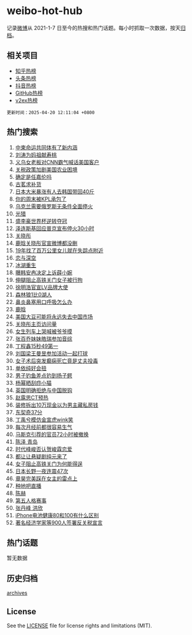 # weibo-hot-hub

记录[微博](https://www.weibo.com)从 2021-1-7 日至今的热搜和热门话题。每小时抓取一次数据，按天[归档](archives)。

## 相关项目

- [知乎热榜](https://github.com/lonnyzhang423/zhihu-hot-hub)
- [头条热榜](https://github.com/lonnyzhang423/toutiao-hot-hub)
- [抖音热榜](https://github.com/lonnyzhang423/douyin-hot-hub)
- [GitHub热榜](https://github.com/lonnyzhang423/github-hot-hub)
- [v2ex热榜](https://github.com/lonnyzhang423/v2ex-hot-hub)


`更新时间：2025-04-20 12:11:04 +0800`

## 热门搜索

1. [中柬命运共同体有了新内涵](https://m.weibo.cn/search?containerid=100103type%3D1%26t%3D10%26q%3D%23%E4%B8%AD%E6%9F%AC%E5%91%BD%E8%BF%90%E5%85%B1%E5%90%8C%E4%BD%93%E6%9C%89%E4%BA%86%E6%96%B0%E5%86%85%E6%B6%B5%23&stream_entry_id=51&isnewpage=1&extparam=seat%3D1%26pos%3D0%26q%3D%2523%25E4%25B8%25AD%25E6%259F%25AC%25E5%2591%25BD%25E8%25BF%2590%25E5%2585%25B1%25E5%2590%258C%25E4%25BD%2593%25E6%259C%2589%25E4%25BA%2586%25E6%2596%25B0%25E5%2586%2585%25E6%25B6%25B5%2523%26stream_entry_id%3D51%26c_type%3D51%26dgr%3D0%26filter_type%3Drealtimehot%26cate%3D10103%26display_time%3D1745122263%26pre_seqid%3D17451222633530342589806)
1. [刘涛为妈祖献寿桃](https://m.weibo.cn/search?containerid=100103type%3D1%26t%3D10%26q%3D%23%E5%88%98%E6%B6%9B%E4%B8%BA%E5%A6%88%E7%A5%96%E7%8C%AE%E5%AF%BF%E6%A1%83%23&stream_entry_id=31&isnewpage=1&extparam=seat%3D1%26band_rank%3D1%26stream_entry_id%3D31%26dgr%3D0%26pos%3D0%26flag%3D2%26filter_type%3Drealtimehot%26q%3D%2523%25E5%2588%2598%25E6%25B6%259B%25E4%25B8%25BA%25E5%25A6%2588%25E7%25A5%2596%25E7%258C%25AE%25E5%25AF%25BF%25E6%25A1%2583%2523%26c_type%3D31%26realpos%3D1%26lcate%3D5001%26cate%3D5001%26display_time%3D1745122263%26pre_seqid%3D17451222633530342589806)
1. [义乌女老板对CNN霸气喊话美国客户](https://m.weibo.cn/search?containerid=100103type%3D1%26t%3D10%26q%3D%23%E4%B9%89%E4%B9%8C%E5%A5%B3%E8%80%81%E6%9D%BF%E5%AF%B9CNN%E9%9C%B8%E6%B0%94%E5%96%8A%E8%AF%9D%E7%BE%8E%E5%9B%BD%E5%AE%A2%E6%88%B7%23&stream_entry_id=31&isnewpage=1&extparam=seat%3D1%26band_rank%3D2%26stream_entry_id%3D31%26dgr%3D0%26pos%3D1%26flag%3D0%26filter_type%3Drealtimehot%26q%3D%2523%25E4%25B9%2589%25E4%25B9%258C%25E5%25A5%25B3%25E8%2580%2581%25E6%259D%25BF%25E5%25AF%25B9CNN%25E9%259C%25B8%25E6%25B0%2594%25E5%2596%258A%25E8%25AF%259D%25E7%25BE%258E%25E5%259B%25BD%25E5%25AE%25A2%25E6%2588%25B7%2523%26c_type%3D31%26realpos%3D2%26lcate%3D5001%26cate%3D5001%26display_time%3D1745122263%26pre_seqid%3D17451222633530342589806)
1. [关税政策加剧美国农业困境](https://m.weibo.cn/search?containerid=100103type%3D1%26t%3D10%26q%3D%23%E5%85%B3%E7%A8%8E%E6%94%BF%E7%AD%96%E5%8A%A0%E5%89%A7%E7%BE%8E%E5%9B%BD%E5%86%9C%E4%B8%9A%E5%9B%B0%E5%A2%83%23&stream_entry_id=31&isnewpage=1&extparam=seat%3D1%26band_rank%3D3%26stream_entry_id%3D31%26dgr%3D0%26pos%3D2%26flag%3D0%26filter_type%3Drealtimehot%26q%3D%2523%25E5%2585%25B3%25E7%25A8%258E%25E6%2594%25BF%25E7%25AD%2596%25E5%258A%25A0%25E5%2589%25A7%25E7%25BE%258E%25E5%259B%25BD%25E5%2586%259C%25E4%25B8%259A%25E5%259B%25B0%25E5%25A2%2583%2523%26c_type%3D31%26realpos%3D3%26lcate%3D5001%26cate%3D5001%26display_time%3D1745122263%26pre_seqid%3D17451222633530342589806)
1. [确定是任嘉伦吗](https://m.weibo.cn/search?containerid=100103type%3D1%26t%3D10%26q%3D%E7%A1%AE%E5%AE%9A%E6%98%AF%E4%BB%BB%E5%98%89%E4%BC%A6%E5%90%97&stream_entry_id=31&isnewpage=1&extparam=seat%3D1%26band_rank%3D4%26stream_entry_id%3D31%26dgr%3D0%26pos%3D3%26flag%3D1%26filter_type%3Drealtimehot%26q%3D%25E7%25A1%25AE%25E5%25AE%259A%25E6%2598%25AF%25E4%25BB%25BB%25E5%2598%2589%25E4%25BC%25A6%25E5%2590%2597%26c_type%3D31%26realpos%3D4%26lcate%3D5001%26cate%3D5001%26display_time%3D1745122263%26pre_seqid%3D17451222633530342589806)
1. [古茗求补货](https://m.weibo.cn/search?containerid=100103type%3D1%26t%3D10%26q%3D%E5%8F%A4%E8%8C%97%E6%B1%82%E8%A1%A5%E8%B4%A7&stream_entry_id=31&isnewpage=1&extparam=seat%3D1%26band_rank%3D5%26stream_entry_id%3D31%26dgr%3D0%26pos%3D4%26flag%3D1%26filter_type%3Drealtimehot%26q%3D%25E5%258F%25A4%25E8%258C%2597%25E6%25B1%2582%25E8%25A1%25A5%25E8%25B4%25A7%26c_type%3D31%26realpos%3D5%26lcate%3D5001%26cate%3D5001%26display_time%3D1745122263%26pre_seqid%3D17451222633530342589806)
1. [日本大米暴涨有人去韩国带回40斤](https://m.weibo.cn/search?containerid=100103type%3D1%26t%3D10%26q%3D%23%E6%97%A5%E6%9C%AC%E5%A4%A7%E7%B1%B3%E6%9A%B4%E6%B6%A8%E6%9C%89%E4%BA%BA%E5%8E%BB%E9%9F%A9%E5%9B%BD%E5%B8%A6%E5%9B%9E40%E6%96%A4%23&stream_entry_id=31&isnewpage=1&extparam=seat%3D1%26band_rank%3D6%26stream_entry_id%3D31%26dgr%3D0%26pos%3D5%26flag%3D1%26filter_type%3Drealtimehot%26q%3D%2523%25E6%2597%25A5%25E6%259C%25AC%25E5%25A4%25A7%25E7%25B1%25B3%25E6%259A%25B4%25E6%25B6%25A8%25E6%259C%2589%25E4%25BA%25BA%25E5%258E%25BB%25E9%259F%25A9%25E5%259B%25BD%25E5%25B8%25A6%25E5%259B%259E40%25E6%2596%25A4%2523%26c_type%3D31%26realpos%3D6%26lcate%3D5001%26cate%3D5001%26display_time%3D1745122263%26pre_seqid%3D17451222633530342589806)
1. [你的周末被KPL承包了](https://m.weibo.cn/search?containerid=100103type%3D1%26t%3D10%26q%3D%23%E4%BD%A0%E7%9A%84%E5%91%A8%E6%9C%AB%E8%A2%ABKPL%E6%89%BF%E5%8C%85%E4%BA%86%23&stream_entry_id=31&isnewpage=1&extparam=seat%3D1%26band_rank%3D7%26stream_entry_id%3D31%26dgr%3D0%26adid%3D283530%26is_ad_pos%3D1%26pos%3D6%26filter_type%3Drealtimehot%26c_type%3D31%26q%3D%2523%25E4%25BD%25A0%25E7%259A%2584%25E5%2591%25A8%25E6%259C%25AB%25E8%25A2%25ABKPL%25E6%2589%25BF%25E5%258C%2585%25E4%25BA%2586%2523%26lcate%3D5001%26cate%3D5001%26display_time%3D1745122263%26pre_seqid%3D17451222633530342589806)
1. [乌克兰需要俄罗斯无条件全面停火](https://m.weibo.cn/search?containerid=100103type%3D1%26t%3D10%26q%3D%23%E4%B9%8C%E5%85%8B%E5%85%B0%E9%9C%80%E8%A6%81%E4%BF%84%E7%BD%97%E6%96%AF%E6%97%A0%E6%9D%A1%E4%BB%B6%E5%85%A8%E9%9D%A2%E5%81%9C%E7%81%AB%23&stream_entry_id=31&isnewpage=1&extparam=seat%3D1%26band_rank%3D7%26stream_entry_id%3D31%26dgr%3D0%26pos%3D7%26flag%3D0%26filter_type%3Drealtimehot%26q%3D%2523%25E4%25B9%258C%25E5%2585%258B%25E5%2585%25B0%25E9%259C%2580%25E8%25A6%2581%25E4%25BF%2584%25E7%25BD%2597%25E6%2596%25AF%25E6%2597%25A0%25E6%259D%25A1%25E4%25BB%25B6%25E5%2585%25A8%25E9%259D%25A2%25E5%2581%259C%25E7%2581%25AB%2523%26c_type%3D31%26realpos%3D7%26lcate%3D5001%26cate%3D5001%26display_time%3D1745122263%26pre_seqid%3D17451222633530342589806)
1. [光猎](https://m.weibo.cn/search?containerid=100103type%3D1%26t%3D10%26q%3D%E5%85%89%E7%8C%8E&stream_entry_id=31&isnewpage=1&extparam=seat%3D1%26band_rank%3D8%26stream_entry_id%3D31%26dgr%3D0%26pos%3D8%26flag%3D1%26filter_type%3Drealtimehot%26q%3D%25E5%2585%2589%25E7%258C%258E%26c_type%3D31%26realpos%3D8%26lcate%3D5001%26cate%3D5001%26display_time%3D1745122263%26pre_seqid%3D17451222633530342589806)
1. [盛李豪世界杯逆转夺冠](https://m.weibo.cn/search?containerid=100103type%3D1%26t%3D10%26q%3D%23%E7%9B%9B%E6%9D%8E%E8%B1%AA%E4%B8%96%E7%95%8C%E6%9D%AF%E9%80%86%E8%BD%AC%E5%A4%BA%E5%86%A0%23&stream_entry_id=31&isnewpage=1&extparam=seat%3D1%26band_rank%3D9%26stream_entry_id%3D31%26dgr%3D0%26pos%3D9%26flag%3D0%26filter_type%3Drealtimehot%26q%3D%2523%25E7%259B%259B%25E6%259D%258E%25E8%25B1%25AA%25E4%25B8%2596%25E7%2595%258C%25E6%259D%25AF%25E9%2580%2586%25E8%25BD%25AC%25E5%25A4%25BA%25E5%2586%25A0%2523%26c_type%3D31%26realpos%3D9%26lcate%3D5001%26cate%3D5001%26display_time%3D1745122263%26pre_seqid%3D17451222633530342589806)
1. [泽连斯基回应普京宣布停火30小时](https://m.weibo.cn/search?containerid=100103type%3D1%26t%3D10%26q%3D%23%E6%B3%BD%E8%BF%9E%E6%96%AF%E5%9F%BA%E5%9B%9E%E5%BA%94%E6%99%AE%E4%BA%AC%E5%AE%A3%E5%B8%83%E5%81%9C%E7%81%AB30%E5%B0%8F%E6%97%B6%23&stream_entry_id=31&isnewpage=1&extparam=seat%3D1%26band_rank%3D10%26stream_entry_id%3D31%26dgr%3D0%26pos%3D10%26flag%3D1%26filter_type%3Drealtimehot%26q%3D%2523%25E6%25B3%25BD%25E8%25BF%259E%25E6%2596%25AF%25E5%259F%25BA%25E5%259B%259E%25E5%25BA%2594%25E6%2599%25AE%25E4%25BA%25AC%25E5%25AE%25A3%25E5%25B8%2583%25E5%2581%259C%25E7%2581%25AB30%25E5%25B0%258F%25E6%2597%25B6%2523%26c_type%3D31%26realpos%3D10%26lcate%3D5001%26cate%3D5001%26display_time%3D1745122263%26pre_seqid%3D17451222633530342589806)
1. [关晓彤](https://m.weibo.cn/search?containerid=100103type%3D1%26t%3D10%26q%3D%E5%85%B3%E6%99%93%E5%BD%A4&stream_entry_id=31&isnewpage=1&extparam=seat%3D1%26band_rank%3D11%26stream_entry_id%3D31%26dgr%3D0%26pos%3D11%26flag%3D2%26filter_type%3Drealtimehot%26q%3D%25E5%2585%25B3%25E6%2599%2593%25E5%25BD%25A4%26c_type%3D31%26realpos%3D11%26lcate%3D5001%26cate%3D5001%26display_time%3D1745122263%26pre_seqid%3D17451222633530342589806)
1. [鹿晗关晓彤官宣微博都没删](https://m.weibo.cn/search?containerid=100103type%3D1%26t%3D10%26q%3D%23%E9%B9%BF%E6%99%97%E5%85%B3%E6%99%93%E5%BD%A4%E5%AE%98%E5%AE%A3%E5%BE%AE%E5%8D%9A%E9%83%BD%E6%B2%A1%E5%88%A0%23&stream_entry_id=31&isnewpage=1&extparam=seat%3D1%26band_rank%3D12%26stream_entry_id%3D31%26dgr%3D0%26pos%3D12%26flag%3D2%26filter_type%3Drealtimehot%26q%3D%2523%25E9%25B9%25BF%25E6%2599%2597%25E5%2585%25B3%25E6%2599%2593%25E5%25BD%25A4%25E5%25AE%2598%25E5%25AE%25A3%25E5%25BE%25AE%25E5%258D%259A%25E9%2583%25BD%25E6%25B2%25A1%25E5%2588%25A0%2523%26c_type%3D31%26realpos%3D12%26lcate%3D5001%26cate%3D5001%26display_time%3D1745122263%26pre_seqid%3D17451222633530342589806)
1. [19年找了百万公里女儿就在失踪点附近](https://m.weibo.cn/search?containerid=100103type%3D1%26t%3D10%26q%3D%2319%E5%B9%B4%E6%89%BE%E4%BA%86%E7%99%BE%E4%B8%87%E5%85%AC%E9%87%8C%E5%A5%B3%E5%84%BF%E5%B0%B1%E5%9C%A8%E5%A4%B1%E8%B8%AA%E7%82%B9%E9%99%84%E8%BF%91%23&stream_entry_id=31&isnewpage=1&extparam=seat%3D1%26band_rank%3D13%26stream_entry_id%3D31%26dgr%3D0%26pos%3D13%26flag%3D1%26filter_type%3Drealtimehot%26q%3D%252319%25E5%25B9%25B4%25E6%2589%25BE%25E4%25BA%2586%25E7%2599%25BE%25E4%25B8%2587%25E5%2585%25AC%25E9%2587%258C%25E5%25A5%25B3%25E5%2584%25BF%25E5%25B0%25B1%25E5%259C%25A8%25E5%25A4%25B1%25E8%25B8%25AA%25E7%2582%25B9%25E9%2599%2584%25E8%25BF%2591%2523%26c_type%3D31%26realpos%3D13%26lcate%3D5001%26cate%3D5001%26display_time%3D1745122263%26pre_seqid%3D17451222633530342589806)
1. [恋与深空](https://m.weibo.cn/search?containerid=100103type%3D1%26t%3D10%26q%3D%23%E6%81%8B%E4%B8%8E%E6%B7%B1%E7%A9%BA%23&stream_entry_id=31&isnewpage=1&extparam=seat%3D1%26band_rank%3D14%26stream_entry_id%3D31%26dgr%3D0%26pos%3D14%26flag%3D1%26filter_type%3Drealtimehot%26q%3D%2523%25E6%2581%258B%25E4%25B8%258E%25E6%25B7%25B1%25E7%25A9%25BA%2523%26c_type%3D31%26realpos%3D14%26lcate%3D5001%26cate%3D5001%26display_time%3D1745122263%26pre_seqid%3D17451222633530342589806)
1. [冰湖重生](https://m.weibo.cn/search?containerid=100103type%3D1%26t%3D10%26q%3D%E5%86%B0%E6%B9%96%E9%87%8D%E7%94%9F&stream_entry_id=31&isnewpage=1&extparam=seat%3D1%26band_rank%3D15%26stream_entry_id%3D31%26dgr%3D0%26pos%3D15%26flag%3D1%26filter_type%3Drealtimehot%26q%3D%25E5%2586%25B0%25E6%25B9%2596%25E9%2587%258D%25E7%2594%259F%26c_type%3D31%26realpos%3D15%26lcate%3D5001%26cate%3D5001%26display_time%3D1745122263%26pre_seqid%3D17451222633530342589806)
1. [曝韩安冉决定上诉薛小婉](https://m.weibo.cn/search?containerid=100103type%3D1%26t%3D10%26q%3D%23%E6%9B%9D%E9%9F%A9%E5%AE%89%E5%86%89%E5%86%B3%E5%AE%9A%E4%B8%8A%E8%AF%89%E8%96%9B%E5%B0%8F%E5%A9%89%23&stream_entry_id=31&isnewpage=1&extparam=seat%3D1%26band_rank%3D16%26stream_entry_id%3D31%26dgr%3D0%26pos%3D16%26flag%3D0%26filter_type%3Drealtimehot%26q%3D%2523%25E6%259B%259D%25E9%259F%25A9%25E5%25AE%2589%25E5%2586%2589%25E5%2586%25B3%25E5%25AE%259A%25E4%25B8%258A%25E8%25AF%2589%25E8%2596%259B%25E5%25B0%258F%25E5%25A9%2589%2523%26c_type%3D31%26realpos%3D16%26lcate%3D5001%26cate%3D5001%26display_time%3D1745122263%26pre_seqid%3D17451222633530342589806)
1. [伸腿阻止高铁关门女子被行拘](https://m.weibo.cn/search?containerid=100103type%3D1%26t%3D10%26q%3D%23%E4%BC%B8%E8%85%BF%E9%98%BB%E6%AD%A2%E9%AB%98%E9%93%81%E5%85%B3%E9%97%A8%E5%A5%B3%E5%AD%90%E8%A2%AB%E8%A1%8C%E6%8B%98%23&stream_entry_id=31&isnewpage=1&extparam=seat%3D1%26band_rank%3D17%26stream_entry_id%3D31%26dgr%3D0%26pos%3D17%26flag%3D0%26filter_type%3Drealtimehot%26q%3D%2523%25E4%25BC%25B8%25E8%2585%25BF%25E9%2598%25BB%25E6%25AD%25A2%25E9%25AB%2598%25E9%2593%2581%25E5%2585%25B3%25E9%2597%25A8%25E5%25A5%25B3%25E5%25AD%2590%25E8%25A2%25AB%25E8%25A1%258C%25E6%258B%2598%2523%26c_type%3D31%26realpos%3D17%26lcate%3D5001%26cate%3D5001%26display_time%3D1745122263%26pre_seqid%3D17451222633530342589806)
1. [徐明浩官宣LV品牌大使](https://m.weibo.cn/search?containerid=100103type%3D1%26t%3D10%26q%3D%23%E5%BE%90%E6%98%8E%E6%B5%A9%E5%AE%98%E5%AE%A3LV%E5%93%81%E7%89%8C%E5%A4%A7%E4%BD%BF%23&stream_entry_id=31&isnewpage=1&extparam=seat%3D1%26band_rank%3D18%26stream_entry_id%3D31%26dgr%3D0%26pos%3D18%26flag%3D1%26filter_type%3Drealtimehot%26q%3D%2523%25E5%25BE%2590%25E6%2598%258E%25E6%25B5%25A9%25E5%25AE%2598%25E5%25AE%25A3LV%25E5%2593%2581%25E7%2589%258C%25E5%25A4%25A7%25E4%25BD%25BF%2523%26c_type%3D31%26realpos%3D18%26lcate%3D5001%26cate%3D5001%26display_time%3D1745122263%26pre_seqid%3D17451222633530342589806)
1. [森林狼1比0湖人](https://m.weibo.cn/search?containerid=100103type%3D1%26t%3D10%26q%3D%23%E6%A3%AE%E6%9E%97%E7%8B%BC1%E6%AF%940%E6%B9%96%E4%BA%BA%23&stream_entry_id=31&isnewpage=1&extparam=seat%3D1%26band_rank%3D19%26stream_entry_id%3D31%26dgr%3D0%26pos%3D19%26flag%3D1%26filter_type%3Drealtimehot%26q%3D%2523%25E6%25A3%25AE%25E6%259E%2597%25E7%258B%25BC1%25E6%25AF%25940%25E6%25B9%2596%25E4%25BA%25BA%2523%26c_type%3D31%26realpos%3D19%26lcate%3D5001%26cate%3D5001%26display_time%3D1745122263%26pre_seqid%3D17451222633530342589806)
1. [鼻炎鼻塞用口呼吸怎么办](https://m.weibo.cn/search?containerid=100103type%3D1%26t%3D10%26q%3D%E9%BC%BB%E7%82%8E%E9%BC%BB%E5%A1%9E%E7%94%A8%E5%8F%A3%E5%91%BC%E5%90%B8%E6%80%8E%E4%B9%88%E5%8A%9E&stream_entry_id=31&isnewpage=1&extparam=seat%3D1%26band_rank%3D20%26stream_entry_id%3D31%26dgr%3D0%26is_ai_ask%3D1%26pos%3D20%26q%3D%25E9%25BC%25BB%25E7%2582%258E%25E9%25BC%25BB%25E5%25A1%259E%25E7%2594%25A8%25E5%258F%25A3%25E5%2591%25BC%25E5%2590%25B8%25E6%2580%258E%25E4%25B9%2588%25E5%258A%259E%26filter_type%3Drealtimehot%26flag%3D1%26c_type%3D31%26realpos%3D20%26lcate%3D5001%26cate%3D5001%26display_time%3D1745122263%26pre_seqid%3D17451222633530342589806)
1. [鹿晗](https://m.weibo.cn/search?containerid=100103type%3D1%26t%3D10%26q%3D%E9%B9%BF%E6%99%97&stream_entry_id=31&isnewpage=1&extparam=seat%3D1%26band_rank%3D21%26stream_entry_id%3D31%26dgr%3D0%26pos%3D21%26flag%3D0%26filter_type%3Drealtimehot%26q%3D%25E9%25B9%25BF%25E6%2599%2597%26c_type%3D31%26realpos%3D21%26lcate%3D5001%26cate%3D5001%26display_time%3D1745122263%26pre_seqid%3D17451222633530342589806)
1. [美国大豆可能将永远失去中国市场](https://m.weibo.cn/search?containerid=100103type%3D1%26t%3D10%26q%3D%23%E7%BE%8E%E5%9B%BD%E5%A4%A7%E8%B1%86%E5%8F%AF%E8%83%BD%E5%B0%86%E6%B0%B8%E8%BF%9C%E5%A4%B1%E5%8E%BB%E4%B8%AD%E5%9B%BD%E5%B8%82%E5%9C%BA%23&stream_entry_id=31&isnewpage=1&extparam=seat%3D1%26band_rank%3D22%26stream_entry_id%3D31%26dgr%3D0%26pos%3D22%26flag%3D0%26filter_type%3Drealtimehot%26q%3D%2523%25E7%25BE%258E%25E5%259B%25BD%25E5%25A4%25A7%25E8%25B1%2586%25E5%258F%25AF%25E8%2583%25BD%25E5%25B0%2586%25E6%25B0%25B8%25E8%25BF%259C%25E5%25A4%25B1%25E5%258E%25BB%25E4%25B8%25AD%25E5%259B%25BD%25E5%25B8%2582%25E5%259C%25BA%2523%26c_type%3D31%26realpos%3D22%26lcate%3D5001%26cate%3D5001%26display_time%3D1745122263%26pre_seqid%3D17451222633530342589806)
1. [关晓彤主页访问量](https://m.weibo.cn/search?containerid=100103type%3D1%26t%3D10%26q%3D%23%E5%85%B3%E6%99%93%E5%BD%A4%E4%B8%BB%E9%A1%B5%E8%AE%BF%E9%97%AE%E9%87%8F%23&stream_entry_id=31&isnewpage=1&extparam=seat%3D1%26band_rank%3D23%26stream_entry_id%3D31%26dgr%3D0%26pos%3D23%26flag%3D0%26filter_type%3Drealtimehot%26q%3D%2523%25E5%2585%25B3%25E6%2599%2593%25E5%25BD%25A4%25E4%25B8%25BB%25E9%25A1%25B5%25E8%25AE%25BF%25E9%2597%25AE%25E9%2587%258F%2523%26c_type%3D31%26realpos%3D23%26lcate%3D5001%26cate%3D5001%26display_time%3D1745122263%26pre_seqid%3D17451222633530342589806)
1. [女生列车上哭喊被爷爷摸](https://m.weibo.cn/search?containerid=100103type%3D1%26t%3D10%26q%3D%23%E5%A5%B3%E7%94%9F%E5%88%97%E8%BD%A6%E4%B8%8A%E5%93%AD%E5%96%8A%E8%A2%AB%E7%88%B7%E7%88%B7%E6%91%B8%23&stream_entry_id=31&isnewpage=1&extparam=seat%3D1%26band_rank%3D24%26stream_entry_id%3D31%26dgr%3D0%26pos%3D24%26flag%3D0%26filter_type%3Drealtimehot%26q%3D%2523%25E5%25A5%25B3%25E7%2594%259F%25E5%2588%2597%25E8%25BD%25A6%25E4%25B8%258A%25E5%2593%25AD%25E5%2596%258A%25E8%25A2%25AB%25E7%2588%25B7%25E7%2588%25B7%25E6%2591%25B8%2523%26c_type%3D31%26realpos%3D24%26lcate%3D5001%26cate%3D5001%26display_time%3D1745122263%26pre_seqid%3D17451222633530342589806)
1. [张百乔妹妹皓瑞参加音综](https://m.weibo.cn/search?containerid=100103type%3D1%26t%3D10%26q%3D%E5%BC%A0%E7%99%BE%E4%B9%94%E5%A6%B9%E5%A6%B9%E7%9A%93%E7%91%9E%E5%8F%82%E5%8A%A0%E9%9F%B3%E7%BB%BC&stream_entry_id=31&isnewpage=1&extparam=seat%3D1%26band_rank%3D25%26stream_entry_id%3D31%26dgr%3D0%26pos%3D25%26flag%3D1%26filter_type%3Drealtimehot%26q%3D%25E5%25BC%25A0%25E7%2599%25BE%25E4%25B9%2594%25E5%25A6%25B9%25E5%25A6%25B9%25E7%259A%2593%25E7%2591%259E%25E5%258F%2582%25E5%258A%25A0%25E9%259F%25B3%25E7%25BB%25BC%26c_type%3D31%26realpos%3D25%26lcate%3D5001%26cate%3D5001%26display_time%3D1745122263%26pre_seqid%3D17451222633530342589806)
1. [丁程鑫15秒49第一](https://m.weibo.cn/search?containerid=100103type%3D1%26t%3D10%26q%3D%E4%B8%81%E7%A8%8B%E9%91%AB15%E7%A7%9249%E7%AC%AC%E4%B8%80&stream_entry_id=31&isnewpage=1&extparam=seat%3D1%26band_rank%3D26%26stream_entry_id%3D31%26dgr%3D0%26pos%3D26%26flag%3D1%26filter_type%3Drealtimehot%26q%3D%25E4%25B8%2581%25E7%25A8%258B%25E9%2591%25AB15%25E7%25A7%259249%25E7%25AC%25AC%25E4%25B8%2580%26c_type%3D31%26realpos%3D26%26lcate%3D5001%26cate%3D5001%26display_time%3D1745122263%26pre_seqid%3D17451222633530342589806)
1. [刘国梁王曼昱参加活动一起打球](https://m.weibo.cn/search?containerid=100103type%3D1%26t%3D10%26q%3D%23%E5%88%98%E5%9B%BD%E6%A2%81%E7%8E%8B%E6%9B%BC%E6%98%B1%E5%8F%82%E5%8A%A0%E6%B4%BB%E5%8A%A8%E4%B8%80%E8%B5%B7%E6%89%93%E7%90%83%23&stream_entry_id=31&isnewpage=1&extparam=seat%3D1%26band_rank%3D27%26stream_entry_id%3D31%26dgr%3D0%26pos%3D27%26flag%3D1%26filter_type%3Drealtimehot%26q%3D%2523%25E5%2588%2598%25E5%259B%25BD%25E6%25A2%2581%25E7%258E%258B%25E6%259B%25BC%25E6%2598%25B1%25E5%258F%2582%25E5%258A%25A0%25E6%25B4%25BB%25E5%258A%25A8%25E4%25B8%2580%25E8%25B5%25B7%25E6%2589%2593%25E7%2590%2583%2523%26c_type%3D31%26realpos%3D27%26lcate%3D5001%26cate%3D5001%26display_time%3D1745122263%26pre_seqid%3D17451222633530342589806)
1. [女子术后突发癫痫死亡竟是丈夫投毒](https://m.weibo.cn/search?containerid=100103type%3D1%26t%3D10%26q%3D%23%E5%A5%B3%E5%AD%90%E6%9C%AF%E5%90%8E%E7%AA%81%E5%8F%91%E7%99%AB%E7%97%AB%E6%AD%BB%E4%BA%A1%E7%AB%9F%E6%98%AF%E4%B8%88%E5%A4%AB%E6%8A%95%E6%AF%92%23&stream_entry_id=31&isnewpage=1&extparam=seat%3D1%26band_rank%3D28%26stream_entry_id%3D31%26dgr%3D0%26pos%3D28%26flag%3D1%26filter_type%3Drealtimehot%26q%3D%2523%25E5%25A5%25B3%25E5%25AD%2590%25E6%259C%25AF%25E5%2590%258E%25E7%25AA%2581%25E5%258F%2591%25E7%2599%25AB%25E7%2597%25AB%25E6%25AD%25BB%25E4%25BA%25A1%25E7%25AB%259F%25E6%2598%25AF%25E4%25B8%2588%25E5%25A4%25AB%25E6%258A%2595%25E6%25AF%2592%2523%26c_type%3D31%26realpos%3D28%26lcate%3D5001%26cate%3D5001%26display_time%3D1745122263%26pre_seqid%3D17451222633530342589806)
1. [单依纯好会扭](https://m.weibo.cn/search?containerid=100103type%3D1%26t%3D10%26q%3D%23%E5%8D%95%E4%BE%9D%E7%BA%AF%E5%A5%BD%E4%BC%9A%E6%89%AD%23&stream_entry_id=31&isnewpage=1&extparam=seat%3D1%26band_rank%3D29%26stream_entry_id%3D31%26dgr%3D0%26pos%3D29%26flag%3D1%26filter_type%3Drealtimehot%26q%3D%2523%25E5%258D%2595%25E4%25BE%259D%25E7%25BA%25AF%25E5%25A5%25BD%25E4%25BC%259A%25E6%2589%25AD%2523%26c_type%3D31%26realpos%3D29%26lcate%3D5001%26cate%3D5001%26display_time%3D1745122263%26pre_seqid%3D17451222633530342589806)
1. [男子钓鱼差点钓到扬子鳄](https://m.weibo.cn/search?containerid=100103type%3D1%26t%3D10%26q%3D%23%E7%94%B7%E5%AD%90%E9%92%93%E9%B1%BC%E5%B7%AE%E7%82%B9%E9%92%93%E5%88%B0%E6%89%AC%E5%AD%90%E9%B3%84%23&stream_entry_id=31&isnewpage=1&extparam=seat%3D1%26band_rank%3D30%26stream_entry_id%3D31%26dgr%3D0%26pos%3D30%26flag%3D1%26filter_type%3Drealtimehot%26q%3D%2523%25E7%2594%25B7%25E5%25AD%2590%25E9%2592%2593%25E9%25B1%25BC%25E5%25B7%25AE%25E7%2582%25B9%25E9%2592%2593%25E5%2588%25B0%25E6%2589%25AC%25E5%25AD%2590%25E9%25B3%2584%2523%26c_type%3D31%26realpos%3D30%26lcate%3D5001%26cate%3D5001%26display_time%3D1745122263%26pre_seqid%3D17451222633530342589806)
1. [杨幂晒刮痧小猫](https://m.weibo.cn/search?containerid=100103type%3D1%26t%3D10%26q%3D%23%E6%9D%A8%E5%B9%82%E6%99%92%E5%88%AE%E7%97%A7%E5%B0%8F%E7%8C%AB%23&stream_entry_id=31&isnewpage=1&extparam=seat%3D1%26band_rank%3D31%26stream_entry_id%3D31%26dgr%3D0%26pos%3D31%26flag%3D1%26filter_type%3Drealtimehot%26q%3D%2523%25E6%259D%25A8%25E5%25B9%2582%25E6%2599%2592%25E5%2588%25AE%25E7%2597%25A7%25E5%25B0%258F%25E7%258C%25AB%2523%26c_type%3D31%26realpos%3D31%26lcate%3D5001%26cate%3D5001%26display_time%3D1745122263%26pre_seqid%3D17451222633530342589806)
1. [英国明确拒绝与中国脱钩](https://m.weibo.cn/search?containerid=100103type%3D1%26t%3D10%26q%3D%23%E8%8B%B1%E5%9B%BD%E6%98%8E%E7%A1%AE%E6%8B%92%E7%BB%9D%E4%B8%8E%E4%B8%AD%E5%9B%BD%E8%84%B1%E9%92%A9%23&stream_entry_id=31&isnewpage=1&extparam=seat%3D1%26band_rank%3D32%26stream_entry_id%3D31%26dgr%3D0%26pos%3D32%26flag%3D1%26filter_type%3Drealtimehot%26q%3D%2523%25E8%258B%25B1%25E5%259B%25BD%25E6%2598%258E%25E7%25A1%25AE%25E6%258B%2592%25E7%25BB%259D%25E4%25B8%258E%25E4%25B8%25AD%25E5%259B%25BD%25E8%2584%25B1%25E9%2592%25A9%2523%26c_type%3D31%26realpos%3D32%26lcate%3D5001%26cate%3D5001%26display_time%3D1745122263%26pre_seqid%3D17451222633530342589806)
1. [赵露思CT预热](https://m.weibo.cn/search?containerid=100103type%3D1%26t%3D10%26q%3D%23%E8%B5%B5%E9%9C%B2%E6%80%9DCT%E9%A2%84%E7%83%AD%23&stream_entry_id=31&isnewpage=1&extparam=seat%3D1%26band_rank%3D33%26stream_entry_id%3D31%26dgr%3D0%26pos%3D33%26flag%3D1%26filter_type%3Drealtimehot%26q%3D%2523%25E8%25B5%25B5%25E9%259C%25B2%25E6%2580%259DCT%25E9%25A2%2584%25E7%2583%25AD%2523%26c_type%3D31%26realpos%3D33%26lcate%3D5001%26cate%3D5001%26display_time%3D1745122263%26pre_seqid%3D17451222633530342589806)
1. [装修拆出10万现金以为男主藏私房钱](https://m.weibo.cn/search?containerid=100103type%3D1%26t%3D10%26q%3D%23%E8%A3%85%E4%BF%AE%E6%8B%86%E5%87%BA10%E4%B8%87%E7%8E%B0%E9%87%91%E4%BB%A5%E4%B8%BA%E7%94%B7%E4%B8%BB%E8%97%8F%E7%A7%81%E6%88%BF%E9%92%B1%23&stream_entry_id=31&isnewpage=1&extparam=seat%3D1%26band_rank%3D34%26stream_entry_id%3D31%26dgr%3D0%26pos%3D34%26flag%3D0%26filter_type%3Drealtimehot%26q%3D%2523%25E8%25A3%2585%25E4%25BF%25AE%25E6%258B%2586%25E5%2587%25BA10%25E4%25B8%2587%25E7%258E%25B0%25E9%2587%2591%25E4%25BB%25A5%25E4%25B8%25BA%25E7%2594%25B7%25E4%25B8%25BB%25E8%2597%258F%25E7%25A7%2581%25E6%2588%25BF%25E9%2592%25B1%2523%26c_type%3D31%26realpos%3D34%26lcate%3D5001%26cate%3D5001%26display_time%3D1745122263%26pre_seqid%3D17451222633530342589806)
1. [东契奇37分](https://m.weibo.cn/search?containerid=100103type%3D1%26t%3D10%26q%3D%23%E4%B8%9C%E5%A5%91%E5%A5%8737%E5%88%86%23&stream_entry_id=31&isnewpage=1&extparam=seat%3D1%26band_rank%3D35%26stream_entry_id%3D31%26dgr%3D0%26pos%3D35%26flag%3D1%26filter_type%3Drealtimehot%26q%3D%2523%25E4%25B8%259C%25E5%25A5%2591%25E5%25A5%258737%25E5%2588%2586%2523%26c_type%3D31%26realpos%3D35%26lcate%3D5001%26cate%3D5001%26display_time%3D1745122263%26pre_seqid%3D17451222633530342589806)
1. [丁禹兮模仿金宣虎wink笑](https://m.weibo.cn/search?containerid=100103type%3D1%26t%3D10%26q%3D%E4%B8%81%E7%A6%B9%E5%85%AE%E6%A8%A1%E4%BB%BF%E9%87%91%E5%AE%A3%E8%99%8Ewink%E7%AC%91&stream_entry_id=31&isnewpage=1&extparam=seat%3D1%26band_rank%3D36%26stream_entry_id%3D31%26dgr%3D0%26pos%3D36%26flag%3D0%26filter_type%3Drealtimehot%26q%3D%25E4%25B8%2581%25E7%25A6%25B9%25E5%2585%25AE%25E6%25A8%25A1%25E4%25BB%25BF%25E9%2587%2591%25E5%25AE%25A3%25E8%2599%258Ewink%25E7%25AC%2591%26c_type%3D31%26realpos%3D36%26lcate%3D5001%26cate%3D5001%26display_time%3D1745122263%26pre_seqid%3D17451222633530342589806)
1. [每次月经前都很容易生气](https://m.weibo.cn/search?containerid=100103type%3D1%26t%3D10%26q%3D%23%E6%AF%8F%E6%AC%A1%E6%9C%88%E7%BB%8F%E5%89%8D%E9%83%BD%E5%BE%88%E5%AE%B9%E6%98%93%E7%94%9F%E6%B0%94%23&stream_entry_id=31&isnewpage=1&extparam=seat%3D1%26band_rank%3D37%26stream_entry_id%3D31%26dgr%3D0%26pos%3D37%26flag%3D1%26filter_type%3Drealtimehot%26q%3D%2523%25E6%25AF%258F%25E6%25AC%25A1%25E6%259C%2588%25E7%25BB%258F%25E5%2589%258D%25E9%2583%25BD%25E5%25BE%2588%25E5%25AE%25B9%25E6%2598%2593%25E7%2594%259F%25E6%25B0%2594%2523%26c_type%3D31%26realpos%3D37%26lcate%3D5001%26cate%3D5001%26display_time%3D1745122263%26pre_seqid%3D17451222633530342589806)
1. [马斯克引荐的官员72小时被撤换](https://m.weibo.cn/search?containerid=100103type%3D1%26t%3D10%26q%3D%23%E9%A9%AC%E6%96%AF%E5%85%8B%E5%BC%95%E8%8D%90%E7%9A%84%E5%AE%98%E5%91%9872%E5%B0%8F%E6%97%B6%E8%A2%AB%E6%92%A4%E6%8D%A2%23&stream_entry_id=31&isnewpage=1&extparam=seat%3D1%26band_rank%3D38%26stream_entry_id%3D31%26dgr%3D0%26pos%3D38%26flag%3D1%26filter_type%3Drealtimehot%26q%3D%2523%25E9%25A9%25AC%25E6%2596%25AF%25E5%2585%258B%25E5%25BC%2595%25E8%258D%2590%25E7%259A%2584%25E5%25AE%2598%25E5%2591%259872%25E5%25B0%258F%25E6%2597%25B6%25E8%25A2%25AB%25E6%2592%25A4%25E6%258D%25A2%2523%26c_type%3D31%26realpos%3D38%26lcate%3D5001%26cate%3D5001%26display_time%3D1745122263%26pre_seqid%3D17451222633530342589806)
1. [陈泽 青岛](https://m.weibo.cn/search?containerid=100103type%3D1%26t%3D10%26q%3D%E9%99%88%E6%B3%BD+%E9%9D%92%E5%B2%9B&stream_entry_id=31&isnewpage=1&extparam=seat%3D1%26band_rank%3D39%26stream_entry_id%3D31%26dgr%3D0%26pos%3D39%26flag%3D0%26filter_type%3Drealtimehot%26q%3D%25E9%2599%2588%25E6%25B3%25BD%2520%25E9%259D%2592%25E5%25B2%259B%26c_type%3D31%26realpos%3D39%26lcate%3D5001%26cate%3D5001%26display_time%3D1745122263%26pre_seqid%3D17451222633530342589806)
1. [时代峰峻否认贺峻霖恋爱](https://m.weibo.cn/search?containerid=100103type%3D1%26t%3D10%26q%3D%E6%97%B6%E4%BB%A3%E5%B3%B0%E5%B3%BB%E5%90%A6%E8%AE%A4%E8%B4%BA%E5%B3%BB%E9%9C%96%E6%81%8B%E7%88%B1&stream_entry_id=31&isnewpage=1&extparam=seat%3D1%26band_rank%3D40%26stream_entry_id%3D31%26dgr%3D0%26pos%3D40%26flag%3D1%26filter_type%3Drealtimehot%26q%3D%25E6%2597%25B6%25E4%25BB%25A3%25E5%25B3%25B0%25E5%25B3%25BB%25E5%2590%25A6%25E8%25AE%25A4%25E8%25B4%25BA%25E5%25B3%25BB%25E9%259C%2596%25E6%2581%258B%25E7%2588%25B1%26c_type%3D31%26realpos%3D40%26lcate%3D5001%26cate%3D5001%26display_time%3D1745122263%26pre_seqid%3D17451222633530342589806)
1. [都让让悬疑剧纯元来了](https://m.weibo.cn/search?containerid=100103type%3D1%26t%3D10%26q%3D%23%E9%83%BD%E8%AE%A9%E8%AE%A9%E6%82%AC%E7%96%91%E5%89%A7%E7%BA%AF%E5%85%83%E6%9D%A5%E4%BA%86%23&stream_entry_id=31&isnewpage=1&extparam=seat%3D1%26band_rank%3D41%26stream_entry_id%3D31%26dgr%3D0%26pos%3D41%26flag%3D1%26filter_type%3Drealtimehot%26q%3D%2523%25E9%2583%25BD%25E8%25AE%25A9%25E8%25AE%25A9%25E6%2582%25AC%25E7%2596%2591%25E5%2589%25A7%25E7%25BA%25AF%25E5%2585%2583%25E6%259D%25A5%25E4%25BA%2586%2523%26c_type%3D31%26realpos%3D41%26lcate%3D5001%26cate%3D5001%26display_time%3D1745122263%26pre_seqid%3D17451222633530342589806)
1. [女子阻止高铁关门为何能得逞](https://m.weibo.cn/search?containerid=100103type%3D1%26t%3D10%26q%3D%23%E5%A5%B3%E5%AD%90%E9%98%BB%E6%AD%A2%E9%AB%98%E9%93%81%E5%85%B3%E9%97%A8%E4%B8%BA%E4%BD%95%E8%83%BD%E5%BE%97%E9%80%9E%23&stream_entry_id=31&isnewpage=1&extparam=seat%3D1%26band_rank%3D42%26stream_entry_id%3D31%26dgr%3D0%26pos%3D42%26flag%3D0%26filter_type%3Drealtimehot%26q%3D%2523%25E5%25A5%25B3%25E5%25AD%2590%25E9%2598%25BB%25E6%25AD%25A2%25E9%25AB%2598%25E9%2593%2581%25E5%2585%25B3%25E9%2597%25A8%25E4%25B8%25BA%25E4%25BD%2595%25E8%2583%25BD%25E5%25BE%2597%25E9%2580%259E%2523%26c_type%3D31%26realpos%3D42%26lcate%3D5001%26cate%3D5001%26display_time%3D1745122263%26pre_seqid%3D17451222633530342589806)
1. [日本长野一夜连震47次](https://m.weibo.cn/search?containerid=100103type%3D1%26t%3D10%26q%3D%23%E6%97%A5%E6%9C%AC%E9%95%BF%E9%87%8E%E4%B8%80%E5%A4%9C%E8%BF%9E%E9%9C%8747%E6%AC%A1%23&stream_entry_id=31&isnewpage=1&extparam=seat%3D1%26band_rank%3D43%26stream_entry_id%3D31%26dgr%3D0%26pos%3D43%26flag%3D0%26filter_type%3Drealtimehot%26q%3D%2523%25E6%2597%25A5%25E6%259C%25AC%25E9%2595%25BF%25E9%2587%258E%25E4%25B8%2580%25E5%25A4%259C%25E8%25BF%259E%25E9%259C%258747%25E6%25AC%25A1%2523%26c_type%3D31%26realpos%3D43%26lcate%3D5001%26cate%3D5001%26display_time%3D1745122263%26pre_seqid%3D17451222633530342589806)
1. [章昊完美踩在女主的雷点上](https://m.weibo.cn/search?containerid=100103type%3D1%26t%3D10%26q%3D%E7%AB%A0%E6%98%8A%E5%AE%8C%E7%BE%8E%E8%B8%A9%E5%9C%A8%E5%A5%B3%E4%B8%BB%E7%9A%84%E9%9B%B7%E7%82%B9%E4%B8%8A&stream_entry_id=31&isnewpage=1&extparam=seat%3D1%26band_rank%3D44%26stream_entry_id%3D31%26dgr%3D0%26pos%3D44%26flag%3D0%26filter_type%3Drealtimehot%26q%3D%25E7%25AB%25A0%25E6%2598%258A%25E5%25AE%258C%25E7%25BE%258E%25E8%25B8%25A9%25E5%259C%25A8%25E5%25A5%25B3%25E4%25B8%25BB%25E7%259A%2584%25E9%259B%25B7%25E7%2582%25B9%25E4%25B8%258A%26c_type%3D31%26realpos%3D44%26lcate%3D5001%26cate%3D5001%26display_time%3D1745122263%26pre_seqid%3D17451222633530342589806)
1. [种地吧直播](https://m.weibo.cn/search?containerid=100103type%3D1%26t%3D10%26q%3D%E7%A7%8D%E5%9C%B0%E5%90%A7%E7%9B%B4%E6%92%AD&stream_entry_id=31&isnewpage=1&extparam=seat%3D1%26band_rank%3D45%26stream_entry_id%3D31%26dgr%3D0%26pos%3D45%26flag%3D0%26filter_type%3Drealtimehot%26q%3D%25E7%25A7%258D%25E5%259C%25B0%25E5%2590%25A7%25E7%259B%25B4%25E6%2592%25AD%26c_type%3D31%26realpos%3D45%26lcate%3D5001%26cate%3D5001%26display_time%3D1745122263%26pre_seqid%3D17451222633530342589806)
1. [陈赫](https://m.weibo.cn/search?containerid=100103type%3D1%26t%3D10%26q%3D%E9%99%88%E8%B5%AB&stream_entry_id=31&isnewpage=1&extparam=seat%3D1%26band_rank%3D46%26stream_entry_id%3D31%26dgr%3D0%26pos%3D46%26flag%3D0%26filter_type%3Drealtimehot%26q%3D%25E9%2599%2588%25E8%25B5%25AB%26c_type%3D31%26realpos%3D46%26lcate%3D5001%26cate%3D5001%26display_time%3D1745122263%26pre_seqid%3D17451222633530342589806)
1. [第五人格赛事](https://m.weibo.cn/search?containerid=100103type%3D1%26t%3D10%26q%3D%E7%AC%AC%E4%BA%94%E4%BA%BA%E6%A0%BC%E8%B5%9B%E4%BA%8B&stream_entry_id=31&isnewpage=1&extparam=seat%3D1%26band_rank%3D47%26stream_entry_id%3D31%26dgr%3D0%26pos%3D47%26flag%3D1%26filter_type%3Drealtimehot%26q%3D%25E7%25AC%25AC%25E4%25BA%2594%25E4%25BA%25BA%25E6%25A0%25BC%25E8%25B5%259B%25E4%25BA%258B%26c_type%3D31%26realpos%3D47%26lcate%3D5001%26cate%3D5001%26display_time%3D1745122263%26pre_seqid%3D17451222633530342589806)
1. [张丹峰 洪欣](https://m.weibo.cn/search?containerid=100103type%3D1%26t%3D10%26q%3D%E5%BC%A0%E4%B8%B9%E5%B3%B0+%E6%B4%AA%E6%AC%A3&stream_entry_id=31&isnewpage=1&extparam=seat%3D1%26band_rank%3D48%26stream_entry_id%3D31%26dgr%3D0%26pos%3D48%26flag%3D0%26filter_type%3Drealtimehot%26q%3D%25E5%25BC%25A0%25E4%25B8%25B9%25E5%25B3%25B0%2520%25E6%25B4%25AA%25E6%25AC%25A3%26c_type%3D31%26realpos%3D48%26lcate%3D5001%26cate%3D5001%26display_time%3D1745122263%26pre_seqid%3D17451222633530342589806)
1. [iPhone电池健康80和100有什么区别](https://m.weibo.cn/search?containerid=100103type%3D1%26t%3D10%26q%3DiPhone%E7%94%B5%E6%B1%A0%E5%81%A5%E5%BA%B780%E5%92%8C100%E6%9C%89%E4%BB%80%E4%B9%88%E5%8C%BA%E5%88%AB&stream_entry_id=31&isnewpage=1&extparam=seat%3D1%26band_rank%3D49%26stream_entry_id%3D31%26dgr%3D0%26is_ai_ask%3D1%26pos%3D49%26q%3DiPhone%25E7%2594%25B5%25E6%25B1%25A0%25E5%2581%25A5%25E5%25BA%25B780%25E5%2592%258C100%25E6%259C%2589%25E4%25BB%2580%25E4%25B9%2588%25E5%258C%25BA%25E5%2588%25AB%26filter_type%3Drealtimehot%26flag%3D0%26c_type%3D31%26realpos%3D49%26lcate%3D5001%26cate%3D5001%26display_time%3D1745122263%26pre_seqid%3D17451222633530342589806)
1. [著名经济学家等900人签署反关税宣言](https://m.weibo.cn/search?containerid=100103type%3D1%26t%3D10%26q%3D%23%E8%91%97%E5%90%8D%E7%BB%8F%E6%B5%8E%E5%AD%A6%E5%AE%B6%E7%AD%89900%E4%BA%BA%E7%AD%BE%E7%BD%B2%E5%8F%8D%E5%85%B3%E7%A8%8E%E5%AE%A3%E8%A8%80%23&stream_entry_id=31&isnewpage=1&extparam=seat%3D1%26band_rank%3D50%26stream_entry_id%3D31%26dgr%3D0%26pos%3D50%26flag%3D1%26filter_type%3Drealtimehot%26q%3D%2523%25E8%2591%2597%25E5%2590%258D%25E7%25BB%258F%25E6%25B5%258E%25E5%25AD%25A6%25E5%25AE%25B6%25E7%25AD%2589900%25E4%25BA%25BA%25E7%25AD%25BE%25E7%25BD%25B2%25E5%258F%258D%25E5%2585%25B3%25E7%25A8%258E%25E5%25AE%25A3%25E8%25A8%2580%2523%26c_type%3D31%26realpos%3D50%26lcate%3D5001%26cate%3D5001%26display_time%3D1745122263%26pre_seqid%3D17451222633530342589806)

## 热门话题

暂无数据

## 历史归档

[archives](archives)

## License

See the [LICENSE](LICENSE) file for license rights and limitations (MIT).
